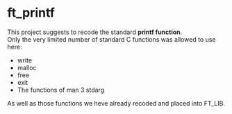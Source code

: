 # ft_printf
This project suggests to recode the standard <strong>printf function</strong>.<br>
Only the very limited number of standard C functions was allowed to use here:
<ul>
  <li>write</li>
  <li>malloc</li>
  <li>free</li>
  <li>exit</li>
  <li>The functions of man 3 stdarg</li>
</ul>
As well as those functions we heve already recoded and placed into FT_LIB.
